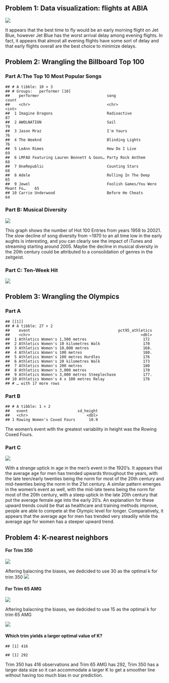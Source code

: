 ## Problem 1: Data visualization: flights at ABIA

![](Blake_Jayme_Exercise1_files/figure-markdown_strict/Q1-1.png)

It appears that the best time to fly would be an early morning flight on
Jet Blue, however Jet Blue has the worst arrival delay among evening
flights. In fact, it appears that almost all evening flights have some
sort of delay and that early flights overall are the best choice to
minimize delays.

## Problem 2: Wrangling the Billboard Top 100

### Part A:The Top 10 Most Popular Songs

    ## # A tibble: 10 × 3
    ## # Groups:   performer [10]
    ##    performer                              song                             count
    ##    <chr>                                  <chr>                            <int>
    ##  1 Imagine Dragons                        Radioactive                         87
    ##  2 AWOLNATION                             Sail                                79
    ##  3 Jason Mraz                             I'm Yours                           76
    ##  4 The Weeknd                             Blinding Lights                     76
    ##  5 LeAnn Rimes                            How Do I Live                       69
    ##  6 LMFAO Featuring Lauren Bennett & Goon… Party Rock Anthem                   68
    ##  7 OneRepublic                            Counting Stars                      68
    ##  8 Adele                                  Rolling In The Deep                 65
    ##  9 Jewel                                  Foolish Games/You Were Meant Fo…    65
    ## 10 Carrie Underwood                       Before He Cheats                    64

### Part B: Musical Diversity

![](Blake_Jayme_Exercise1_files/figure-markdown_strict/2B-1.png)

This graph shows the number of Hot 100 Entries from years 1958 to 20021.
The slow decline of song diversity from ~1970 to an all time low in the
early aughts is interesting, and you can clearly see the impact of
iTunes and streaming starting around 2005. Maybe the decline in musical
diversity in the 20th century could be attributed to a consolidation of
genres in the zeitgeist.

### Part C: Ten-Week Hit

![](Blake_Jayme_Exercise1_files/figure-markdown_strict/2C-1.png)

## Problem 3: Wrangling the Olympics

### Part A

    ## [[1]]
    ## # A tibble: 27 × 2
    ##    event                                       pct95_athletics
    ##    <chr>                                                 <dbl>
    ##  1 Athletics Women's 1,500 metres                         172 
    ##  2 Athletics Women's 10 kilometres Walk                   170 
    ##  3 Athletics Women's 10,000 metres                        168.
    ##  4 Athletics Women's 100 metres                           180.
    ##  5 Athletics Women's 100 metres Hurdles                   176 
    ##  6 Athletics Women's 20 kilometres Walk                   173 
    ##  7 Athletics Women's 200 metres                           180 
    ##  8 Athletics Women's 3,000 metres                         170 
    ##  9 Athletics Women's 3,000 metres Steeplechase            177.
    ## 10 Athletics Women's 4 x 100 metres Relay                 176 
    ## # … with 17 more rows

### Part B

    ## # A tibble: 1 × 2
    ##   event                      sd_height
    ##   <chr>                          <dbl>
    ## 1 Rowing Women's Coxed Fours      10.9

The women’s event with the greatest variability in height was the Rowing
Coxed Fours.

### Part C

![](Blake_Jayme_Exercise1_files/figure-markdown_strict/3C-1.png)

With a strange uptick in age in the men’s event in the 1920’s. It
appears that the average age for men has trended upwards throughout the
years, with the late teen/early twenties being the norm for most of the
20th century and mid-twenties being the norm in the 21st century. A
similar pattern emerges in the women’s event as well, with the mid-late
teens being the norm for most of the 20th century, with a steep uptick
in the late 20th century that put the average female age into the early
20’s. An explanation for these upward trends could be that as healthcare
and training methods improve, people are able to compete at the Olympic
level for longer. Comparatively, it appears that the average age for men
has trended very steadily while the average age for women has a steeper
upward trend.

## Problem 4: K-nearest neighbors

#### For Trim 350

![](Blake_Jayme_Exercise1_files/figure-markdown_strict/unnamed-chunk-1-1.png)

Aftering balacning the biases, we dedcided to use 30 as the optimal k
for trim 350
![](Blake_Jayme_Exercise1_files/figure-markdown_strict/prediction%20plot-1.png)

#### For Trim 65 AMG

![](Blake_Jayme_Exercise1_files/figure-markdown_strict/unnamed-chunk-2-1.png)

Aftering balacning the biases, we dedcided to use 15 as the optimal k
for trim 65 AMG

![](Blake_Jayme_Exercise1_files/figure-markdown_strict/plot%20trim%2065AMG-1.png)

#### Which trim yields a larger optimal value of K?

    ## [1] 416

    ## [1] 292

Trim 350 has 416 observations and Trim 65 AMG has 292, Trim 350 has a
larger data size so it can accommodate a larger K to get a smoother line
without having too much bias in our prediction.
